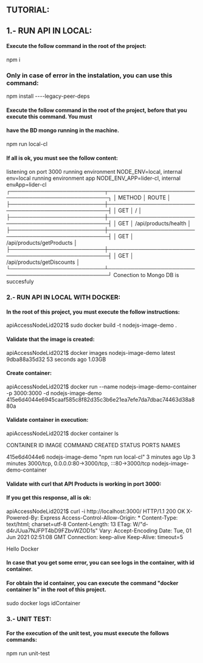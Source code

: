 
## TUTORIAL:


## 1.- RUN API IN LOCAL:

#### Execute the follow command in the root of the project:  
npm i 

### Only in case of error in the instalation, you can use this command:
npm install ----legacy-peer-deps

#### Execute the follow command in the root of the project, before that you execute this command. You must
#### have the BD mongo running in the machine.
npm run local-cl

#### If all is ok, you must see the follow content:

#### 
listening on port 3000
 running environment NODE_ENV=local, internal env=local
 running environment app NODE_ENV_APP=lider-cl, internal envApp=lider-cl
┌─────────────────────────┬──────────────────────────────────────────────────┐
│ METHOD                  │ ROUTE                                            │
├─────────────────────────┼──────────────────────────────────────────────────┤
│ GET                     │ /                                                │
├─────────────────────────┼──────────────────────────────────────────────────┤
│ GET                     │ /api/products/health                             │
├─────────────────────────┼──────────────────────────────────────────────────┤
│ GET                     │ /api/products/getProducts                        │
├─────────────────────────┼──────────────────────────────────────────────────┤
│ GET                     │ /api/products/getDiscounts                       │
└─────────────────────────┴──────────────────────────────────────────────────┘
Conection to Mongo DB is succesfuly
####





### 2.- RUN API IN LOCAL WITH DOCKER:

#### In the root of this project, you must execute the follow instructions:
apiAccessNodeLid2021$ sudo docker build -t nodejs-image-demo .

#### Validate that the image is created:
apiAccessNodeLid2021$ docker images
nodejs-image-demo            latest          9dba88a35d32   53 seconds ago   1.03GB


#### Create container:
apiAccessNodeLid2021$ docker run --name nodejs-image-demo-container -p 3000:3000 -d nodejs-image-demo
415e6d4044e6945caaf585c8f82d35c3b6e21ea7efe7da7dbac74463d38a880a

#### Validate container in execution:
apiAccessNodeLid2021$ docker container ls

CONTAINER ID   IMAGE               COMMAND              CREATED         STATUS         PORTS                                             NAMES

415e6d4044e6   nodejs-image-demo   "npm run local-cl"   3 minutes ago   Up 3 minutes   3000/tcp, 0.0.0.0:80->3000/tcp, :::80->3000/tcp   nodejs-image-demo-container

#### Validate with curl that API Products is working in port 3000:
#### If you get this response, all is ok:

apiAccessNodeLid2021$ curl -i http://localhost:3000/
HTTP/1.1 200 OK
X-Powered-By: Express
Access-Control-Allow-Origin: *
Content-Type: text/html; charset=utf-8
Content-Length: 13
ETag: W/"d-d4rJUua7NJFPT4bD9FZbvWZOD1s"
Vary: Accept-Encoding
Date: Tue, 01 Jun 2021 02:51:08 GMT
Connection: keep-alive
Keep-Alive: timeout=5

Hello Docker


#### In case that you get some error, you can see logs in the container, with id container.
#### For obtain the id container, you can execute the command "docker container ls" in the root of this project.
sudo docker logs idContainer



### 3.- UNIT TEST:
#### For the execution of the unit test, you must execute the follows commands:
npm run unit-test
